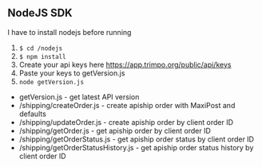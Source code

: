 ## NodeJS SDK
I have to install nodejs before running

1) `$ cd /nodejs`
2) `$ npm install`
3) Create your api keys here https://app.trimpo.org/public/api/keys
4) Paste your keys to getVersion.js
5) `node getVersion.js`


- getVersion.js - get latest API version
- /shipping/createOrder.js - create apiship order with MaxiPost and defaults
- /shipping/updateOrder.js - create apiship order by client order ID
- /shipping/getOrder.js - get apiship order by client order ID
- /shipping/getOrderStatus.js - get apiship order status by client order ID
- /shipping/getOrderStatusHistory.js - get apiship order status history by client order ID




